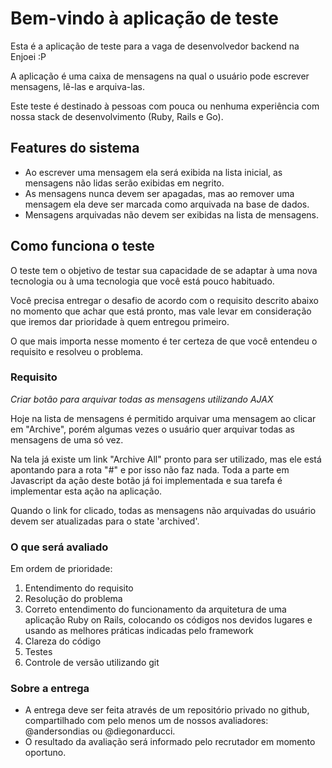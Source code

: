 # Bem-vindo à aplicação de teste

Esta é a aplicação de teste para a vaga de desenvolvedor backend na Enjoei :P

A aplicação é uma caixa de mensagens na qual o usuário pode escrever mensagens, lê-las e arquiva-las.

Este teste é destinado à pessoas com pouca ou nenhuma experiência com nossa stack de desenvolvimento (Ruby, Rails e Go).

## Features do sistema

- Ao escrever uma mensagem ela será exibida na lista inicial, as mensagens não lidas serão exibidas em negrito.
- As mensagens nunca devem ser apagadas, mas ao remover uma mensagem ela deve ser marcada como arquivada na base de dados.
- Mensagens arquivadas não devem ser exibidas na lista de mensagens.

## Como funciona o teste

O teste tem o objetivo de testar sua capacidade de se adaptar à uma nova tecnologia ou à uma tecnologia que você está pouco habituado.

Você precisa entregar o desafio de acordo com o requisito descrito abaixo no momento que achar que está pronto, mas vale levar em consideração que iremos dar prioridade à quem entregou primeiro.

O que mais importa nesse momento é ter certeza de que você entendeu o requisito e resolveu o problema.

### Requisito

*Criar botão para arquivar todas as mensagens utilizando AJAX*

   Hoje na lista de mensagens é permitido arquivar uma mensagem ao clicar em "Archive", porém algumas vezes o usuário quer arquivar todas as mensagens de uma só vez.

   Na tela já existe um link "Archive All" pronto para ser utilizado, mas ele está apontando para a rota "#" e por isso não faz nada. Toda a parte em Javascript da ação deste botão já foi implementada e sua tarefa é implementar esta ação na aplicação.

   Quando o link for clicado, todas as mensagens não arquivadas do usuário devem ser atualizadas para o state 'archived'.

### O que será avaliado

Em ordem de prioridade:

1. Entendimento do requisito
2. Resolução do problema
3. Correto entendimento do funcionamento da arquitetura de uma aplicação Ruby on Rails, colocando os códigos nos devidos lugares e usando as melhores práticas indicadas pelo framework
4. Clareza do código
5. Testes
6. Controle de versão utilizando git

### Sobre a entrega

- A entrega deve ser feita através de um repositório privado no github, compartilhado com pelo menos um de nossos avaliadores: @andersondias ou @diegonarducci.
- O resultado da avaliação será informado pelo recrutador em momento oportuno.
